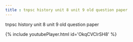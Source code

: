 ```yaml
---
title : tnpsc history unit 8 unit 9 old question paper
---
```


tnpsc history unit 8 unit 9 old question paper



{% include youtubePlayer.html id='OkqCVClrSH8' %}
